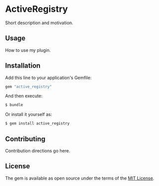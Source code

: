 # ActiveRegistry
Short description and motivation.

## Usage
How to use my plugin.

## Installation
Add this line to your application's Gemfile:

```ruby
gem "active_registry"
```

And then execute:
```bash
$ bundle
```

Or install it yourself as:
```bash
$ gem install active_registry
```

## Contributing
Contribution directions go here.

## License
The gem is available as open source under the terms of the [MIT License](https://opensource.org/licenses/MIT).
